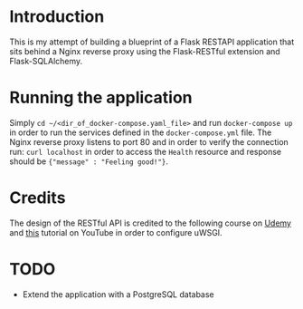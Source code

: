 # Introduction 

This is my attempt of building a blueprint of a Flask RESTAPI application that sits behind a Nginx reverse proxy using the Flask-RESTful extension and Flask-SQLAlchemy. 

# Running the application 

Simply `cd ~/<dir_of_docker-compose.yaml_file>` and run `docker-compose up` in order to run the services defined in the `docker-compose.yml` file. The Nginx reverse proxy listens to port 80 and in order to verify the connection run: `curl localhost` in order to access the `Health` resource and response should be `{"message" : "Feeling good!"}`. 

# Credits 
The design of the RESTful API is credited to the following course on [Udemy](https://www.udemy.com/course/rest-api-flask-and-python/) and [this](https://www.youtube.com/watch?v=prlixoDIfrc) tutorial on YouTube in order to configure uWSGI. 

# TODO
- Extend the application with a PostgreSQL database 